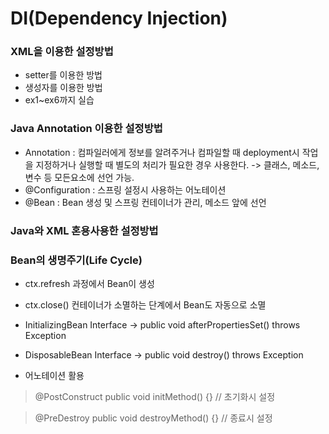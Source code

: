 # DI(Dependency Injection)

### XML을 이용한 설정방법
- setter를 이용한 방법
- 생성자를 이용한 방법
- ex1~ex6까지 실습

### Java Annotation 이용한 설정방법
- Annotation : 컴파일러에게 정보를 알려주거나 컴파일할 때 deployment시 작업을 지정하거나 실행할 때 별도의 처리가 필요한 경우 사용한다.
 -> 클래스, 메소드, 변수 등 모든요소에 선언 가능.
- @Configuration : 스프링 설정시 사용하는 어노테이션
- @Bean : Bean 생성 및 스프링 컨테이너가 관리, 메소드 앞에 선언
 
### Java와 XML 혼용사용한 설정방법

### Bean의 생명주기(Life Cycle)

- ctx.refresh 과정에서 Bean이 생성
- ctx.close() 컨테이너가 소멸하는 단계에서 Bean도 자동으로 소멸

- InitializingBean Interface
  -> public void afterPropertiesSet() throws Exception
- DisposableBean Interface
  -> public void destroy() throws Exception  
  
- 어노테이션 활용
> @PostConstruct
> public void initMethod() {}  // 초기화시 설정

> @PreDestroy
> public void destroyMethod() {} // 종료시 설정
